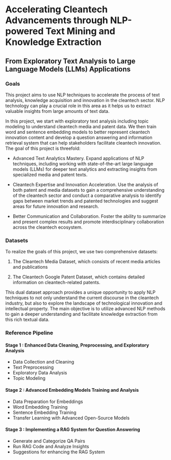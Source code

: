 # Accelerating Cleantech Advancements through NLP-powered Text Mining and Knowledge Extraction
## From Exploratory Text Analysis to Large Language Models (LLMs) Applications

### Goals
This project aims to use NLP techniques to accelerate the process of text analysis, 
knowledge acquisition and innovation in the cleantech sector. NLP technology can play a crucial role in 
this area as it helps us to extract valuable insights from large amounts of text data. 

In this project, we start with exploratory text analysis including topic modeling to understand cleantech 
media and patent data. We then train word and sentence embedding models to better represent 
cleantech innovation content and develop a question answering and information retrieval system that 
can help stakeholders facilitate cleantech innovation. The goal of this project is threefold:  

- Advanced Text Analytics Mastery.
Expand applications of NLP techniques, including working with 
state-of-the-art large language models (LLMs) for deeper text analytics and extracting insights from 
specialized media and patent texts.

- Cleantech Expertise and Innovation Acceleration.
Use the analysis of both patent and media 
datasets to gain a comprehensive understanding of the cleantech sector and conduct a comparative 
analysis to identify gaps between market trends and patented technologies and suggest areas for future 
innovation and research.  

- Better Communication and Collaboration. Foster the ability to summarize and present complex 
results and promote interdisciplinary collaboration across the cleantech ecosystem. 

### Datasets
To realize the goals of this project, we use two comprehensive datasets: 
1) The Cleantech Media Dataset, which consists of recent media articles and publications

2) The Cleantech Google Patent Dataset, which contains detailed information on cleantech-related patents.

This dual dataset approach provides a unique opportunity to apply NLP techniques to not only understand the current discourse in 
the cleantech industry, but also to explore the landscape of technological innovation and intellectual 
property. The main objective is to utilize advanced NLP methods to gain a deeper understanding and 
facilitate knowledge extraction from this rich textual data.

### Reference Pipeline

#### Stage 1 : Enhanced Data Cleaning, Preprocessing, and Exploratory Analysis  
- Data Collection and Cleaning
- Text Preprocessing
- Exploratory Data Analysis
- Topic Modeling

#### Stage 2 : Advanced Embedding Models Training and Analysis 
- Data Preparation for Embeddings
- Word Embedding Training
- Sentence Embedding Training
- Transfer Learning with Advanced Open-Source Models

#### Stage 3 : Implementing a RAG System for Question Answering
- Generate and Categorize QA Pairs
- Run RAG Code and Analyze Insights
- Suggestions for enhancing the RAG System
